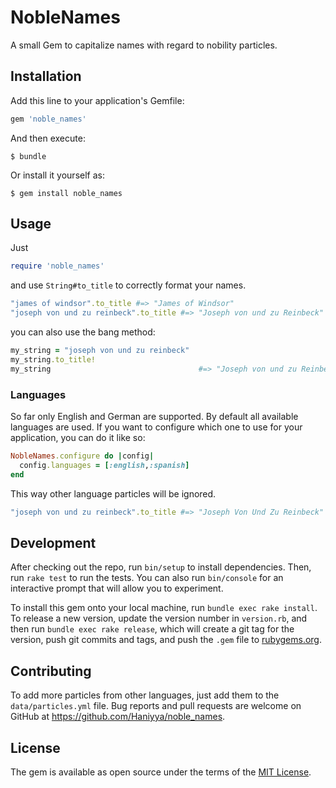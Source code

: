 # NobleNames

A small Gem to capitalize names with regard to nobility particles.

## Installation

Add this line to your application's Gemfile:

```ruby
gem 'noble_names'
```

And then execute:

    $ bundle

Or install it yourself as:

    $ gem install noble_names

## Usage

Just
```ruby
require 'noble_names'
```
and use `String#to_title` to correctly format your names.
```ruby
"james of windsor".to_title #=> "James of Windsor"
"joseph von und zu reinbeck".to_title #=> "Joseph von und zu Reinbeck"
```
you can also use the bang method:
```ruby
my_string = "joseph von und zu reinbeck"
my_string.to_title!
my_string                                 #=> "Joseph von und zu Reinbeck"
```

### Languages
So far only English and German are supported.
By default all available languages are used. If you want to configure which one
to use for your application, you can do it like so:
```ruby
NobleNames.configure do |config|
  config.languages = [:english,:spanish]
end
```
This way other language particles will be ignored.
```ruby
"joseph von und zu reinbeck".to_title #=> "Joseph Von Und Zu Reinbeck"
```

## Development

After checking out the repo, run `bin/setup` to install dependencies. Then, run `rake test` to run the tests. You can also run `bin/console` for an interactive prompt that will allow you to experiment.

To install this gem onto your local machine, run `bundle exec rake install`. To release a new version, update the version number in `version.rb`, and then run `bundle exec rake release`, which will create a git tag for the version, push git commits and tags, and push the `.gem` file to [rubygems.org](https://rubygems.org).

## Contributing

To add more particles from other languages, just add them to the
`data/particles.yml` file.
Bug reports and pull requests are welcome on GitHub at https://github.com/Haniyya/noble_names.


## License

The gem is available as open source under the terms of the [MIT License](http://opensource.org/licenses/MIT).

